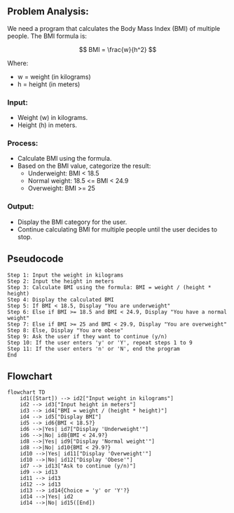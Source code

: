 
## Problem Analysis:

We need a program that calculates the Body Mass Index (BMI) of multiple people. The BMI formula is:

$$
BMI = \frac{w}{h^2}
$$

Where:
- w = weight (in kilograms)
- h = height (in meters)

### Input:
- Weight (w) in kilograms.
- Height (h) in meters.

### Process:
- Calculate BMI using the formula.
- Based on the BMI value, categorize the result:
  - Underweight: BMI < 18.5
  - Normal weight: 18.5 <= BMI < 24.9
  - Overweight: BMI >= 25

### Output:
- Display the BMI category for the user.
- Continue calculating BMI for multiple people until the user decides to stop.


## Pseudocode 
``` plaintext
Step 1: Input the weight in kilograms
Step 2: Input the height in meters
Step 3: Calculate BMI using the formula: BMI = weight / (height * height)
Step 4: Display the calculated BMI
Step 5: If BMI < 18.5, Display "You are underweight"
Step 6: Else if BMI >= 18.5 and BMI < 24.9, Display "You have a normal weight"
Step 7: Else if BMI >= 25 and BMI < 29.9, Display "You are overweight"
Step 8: Else, Display "You are obese"
Step 9: Ask the user if they want to continue (y/n)
Step 10: If the user enters 'y' or 'Y', repeat steps 1 to 9
Step 11: If the user enters 'n' or 'N', end the program
End
```
## Flowchart
``` mermaid
flowchart TD
    id1([Start]) --> id2["Input weight in kilograms"]
    id2 --> id3["Input height in meters"]
    id3 --> id4["BMI = weight / (height * height)"]
    id4 --> id5["Display BMI"]
    id5 --> id6{BMI < 18.5?}
    id6 -->|Yes| id7["Display 'Underweight'"]
    id6 -->|No| id8{BMI < 24.9?}
    id8 -->|Yes| id9["Display 'Normal weight'"]
    id8 -->|No| id10{BMI < 29.9?}
    id10 -->|Yes| id11["Display 'Overweight'"]
    id10 -->|No| id12["Display 'Obese'"]
    id7 --> id13["Ask to continue (y/n)"]
    id9 --> id13
    id11 --> id13
    id12 --> id13
    id13 --> id14{Choice = 'y' or 'Y'?}
    id14 -->|Yes| id2
    id14 -->|No| id15([End])
```
